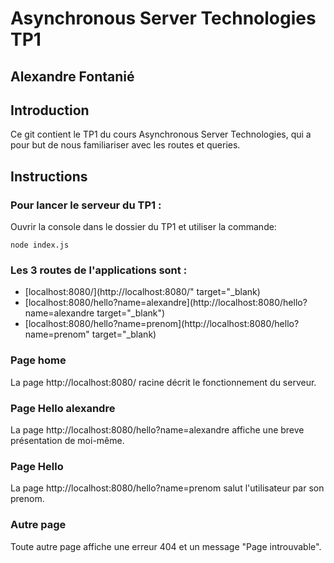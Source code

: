 # Asynchronous Server Technologies TP1
## Alexandre Fontanié

## Introduction
Ce git contient le TP1 du cours Asynchronous Server Technologies, qui a pour but de nous familiariser avec les routes et queries.


## Instructions

### Pour lancer le serveur du TP1 :  
Ouvrir la console dans le dossier du TP1 et utiliser la commande:
```
node index.js
```

### Les 3 routes de l'applications sont :  
- [localhost:8080/](http://localhost:8080/" target="_blank)
- [localhost:8080/hello?name=alexandre](http://localhost:8080/hello?name=alexandre  target="_blank")
- [localhost:8080/hello?name=prenom](http://localhost:8080/hello?name=prenom" target="_blank)

### Page home  
La page http://localhost:8080/ racine décrit le fonctionnement du serveur.

### Page Hello alexandre
La page http://localhost:8080/hello?name=alexandre affiche une breve présentation de moi-même.

### Page Hello
La page http://localhost:8080/hello?name=prenom salut l'utilisateur par son prenom.

### Autre page
Toute autre page affiche une erreur 404 et un message "Page introuvable".
